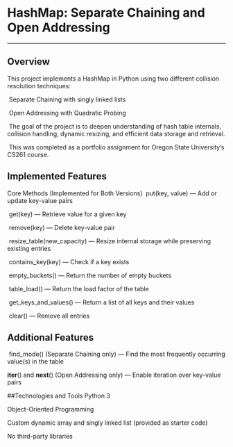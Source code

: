 # HashMap: Separate Chaining and Open Addressing
---
## Overview
This project implements a HashMap in Python using two different collision resolution techniques:

&nbsp;Separate Chaining with singly linked lists

&nbsp;Open Addressing with Quadratic Probing

&nbsp;The goal of the project is to deepen understanding of hash table internals, collision handling, dynamic resizing, and efficient data storage and retrieval.

&nbsp;This was completed as a portfolio assignment for Oregon State University’s CS261 course.

## Implemented Features
Core Methods (Implemented for Both Versions)
&nbsp;put(key, value) — Add or update key-value pairs

&nbsp;get(key) — Retrieve value for a given key

&nbsp;remove(key) — Delete key-value pair

&nbsp;resize_table(new_capacity) — Resize internal storage while preserving existing entries

&nbsp;contains_key(key) — Check if a key exists

&nbsp;empty_buckets() — Return the number of empty buckets

&nbsp;table_load() — Return the load factor of the table

&nbsp;get_keys_and_values() — Return a list of all keys and their values

&nbsp;clear() — Remove all entries

## Additional Features
&nbsp;find_mode() (Separate Chaining only) — Find the most frequently occurring value(s) in the table

__iter__() and __next__() (Open Addressing only) — Enable iteration over key-value pairs

##Technologies and Tools
Python 3

Object-Oriented Programming

Custom dynamic array and singly linked list (provided as starter code)

No third-party libraries

